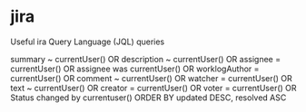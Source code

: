 # jira
Useful ira Query Language (JQL) queries

summary ~ currentUser() OR description ~ currentUser() OR assignee = currentUser() OR assignee was currentUser() OR worklogAuthor = currentUser() OR comment ~ currentUser() OR watcher = currentUser() OR text ~ currentUser() OR creator = currentUser() OR voter = currentUser() OR Status changed by currentuser() ORDER BY updated DESC, resolved ASC
